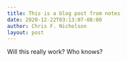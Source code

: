 ```yaml
---
title: This is a blog post from notes
date: 2020-12-22T03:13:07-08:00
author: Chris F. Nicholson
layout: post
---
```


Will this really work? Who knows?
